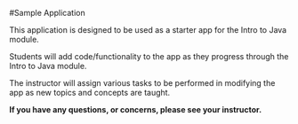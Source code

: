#Sample Application

This application is designed to be used as a starter app for the Intro to Java module.

Students will add code/functionality to the app as they progress through the Intro to Java module.

The instructor will assign various tasks to be performed in modifying the app as new topics and concepts are taught.


**If you have any questions, or concerns, please see your instructor.**